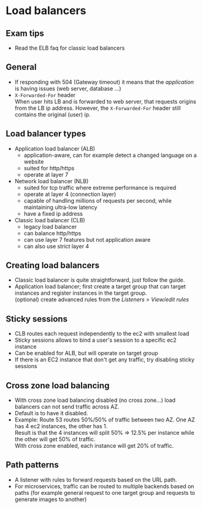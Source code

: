 # Load balancers

## Exam tips

- Read the ELB faq for classic load balancers

## General

- If responding with 504 (Gateway timeout) it means that the _application_ is having issues (web server, database …)
- `X-Forwarded-For` header  
  When user hits LB and is forwarded to web server, that requests origins from the LB ip address.
  However, the `X-Forwarded-For` header still contains the original (user) ip.

## Load balancer types

- Application load balancer (ALB)
  - application-aware, can for example detect a changed language on a website
  - suited for http/https
  - operate at layer 7
- Network load balancer (NLB)
  - suited for tcp traffic where extreme performance is required
  - operate at layer 4 (connection layer)
  - capable of handling millions of requests per second, while maintaining ultra-low latency
  - have a fixed ip address
- Classic load balancer (CLB)
  - legacy load balancer
  - can balance http/https
  - can use layer 7 features but not application aware
  - can also use strict layer 4

## Creating load balancers

- Classic load balancer is quite straightforward, just follow the guide.
- Application load balancer; first create a target group that can target instances and register instances in the target group.  
  (optional) create advanced rules from the _Listeners_ > _View/edit rules_

## Sticky sessions

- CLB routes each request independently to the ec2 with smallest load
- Sticky sessions allows to bind a user's session to a specific ec2 instance
- Can be enabled for ALB, but will operate on target group
- If there is an EC2 instance that don't get any traffic, try disabling sticky sessions

## Cross zone load balancing

- With cross zone load balancing disabled (no cross zone…) load balancers can not send traffic across AZ.
- Default is to have it disabled.
- Example: Route 53 routes 50%/50% of traffic between two AZ. One AZ has 4 ec2 instances, the other has 1.  
  Result is that the 4 instances will split 50% => 12.5% per instance while the other will get 50% of traffic.  
  With cross zone enabled, each instance will get 20% of traffic.

## Path patterns

- A listener with rules to forward requests based on the URL path.
- For microservices, traffic can be routed to multiple backends based on paths (for example general request to one target group and requests to generate images to another)
